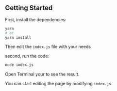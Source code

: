 ## Getting Started

First, install the dependencies:

```bash
yarn
# or
yarn install
```

Then edit the `index.js` file with your needs

second, run the code:

```bash
node index.js
```

Open Terminal your to see the result.

You can start editing the page by modifying `index.js`.

